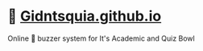 # :link: [Gidntsquia.github.io](https://gidntsquia.github.io/)
Online :rotating_light:  buzzer system for It's Academic and Quiz Bowl 
